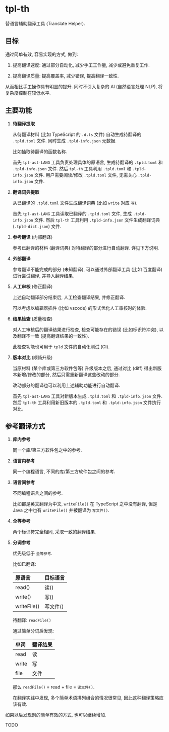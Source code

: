 # tpl-th
替语言辅助翻译工具 (Translate Helper).


## 目标

通过简单有效, 容易实现的方式, 做到:

1. 提高翻译速度: 通过部分自动化, 减少手工工作量, 减少或避免重复工作.

2. 提高翻译质量: 提高覆盖率, 减少错误, 提高翻译一致性.

从而相比手工操作具有明显的提升.
同时不引入复杂的 AI (自然语言处理 NLP), 将复杂度控制在较低水平.


## 主要功能

1. **待翻译提取**

   从待翻译材料 (比如 TypeScript 的 `.d.ts` 文件) 自动生成待翻译的 `.tpld.toml` 文件.
   同时生成 `.tpld-info.json` 元数据.

   比如抽取待翻译的函数名称.

   首先 `tpl-ast-LANG` 工具负责处理具体的原语言, 生成待翻译的 `.tpld.toml` 和 `.tpld-info.json` 文件.
   然后 `tpl-th` 工具利用 `.tpld.toml` 和 `.tpld-info.json` 文件.
   用户需要阅读/修改 `.tpld.toml` 文件, 无需关心 `.tpld-info.json` 文件.

2. **翻译词典提取**

   从已翻译的 `.tpld.toml` 文件生成翻译词典 (比如 `write` 对应 `写`).

   首先 `tpl-ast-LANG` 工具读取已翻译的 `.tpld.toml` 文件, 生成 `.tpld-info.json` 文件.
   然后 `tpl-th` 工具利用 `.tpld-info.json` 文件生成翻译词典 (`.tpld-dict.json`) 文件.

3. **参考翻译** (内部翻译)

   参考已翻译的材料 (翻译词典) 对待翻译的部分进行自动翻译.
   详见下方说明.

4. **外部翻译**

   参考翻译不能完成的部分 (未知翻译),
   可以通过外部翻译工具 (比如 百度翻译) 进行尝试翻译,
   并导入翻译结果.

5. **人工审核** (修正翻译)

   上述自动翻译部分结束后, 人工检查翻译结果, 并修正翻译.

   可以考虑以编辑器插件 (比如 vscode) 的形式优化人工审核时的体验.

6. **结果检查** (质量检查)

   对人工审核后的翻译结果进行检查,
   检查可能存在的错误 (比如标识符冲突),
   以及翻译不一致 (提高翻译结果的一致性).

   此检查功能也可用于 `tpld` 文件的自动化测试 (CI).

7. **版本对比** (顺畅升级)

   当原材料 (某个库或第三方软件包等) 升级版本之后,
   通过对比 (diff) 得出新版本新增/修改的部分,
   然后只需重新翻译这些改动的部分.

   改动部分的翻译也可以利用上述辅助功能进行自动翻译.

   首先 `tpl-ast-LANG` 工具对新版本生成 `.tpld.toml` 和 `.tpld-info.json` 文件.
   然后 `tpl-th` 工具利用新旧版本的 `.tpld.toml` 和 `.tpld-info.json` 文件执行对比.


## 参考翻译方式

1. **库内参考**

   同一个库/第三方软件包之中的参考.

2. **语言内参考**

   同一个编程语言, 不同的库/第三方软件包之间的参考.

3. **语言间参考**

   不同编程语言之间的参考.

   比如都是英文翻译为中文, `writeFile()` 在 TypeScript 之中没有翻译,
   但是 Java 之中也有 `writeFile()` 并被翻译为 `写文件()`.

4. **全等参考**

   两个标识符完全相同, 采取一致的翻译结果.

5. **分词参考**

   优先级低于 `全等参考`.

   比如已翻译:

   | 原语言 | 目标语言 |
   | :---- | :------ |
   | read() | 读() |
   | write() | 写() |
   | writeFile() | 写文件() |

   待翻译: `readFile()`

   通过简单分词后发现:

   | 单词 | 翻译结果 |
   | :-- | :------- |
   | read | 读 |
   | write | 写 |
   | file | 文件 |

   那么 `readFile()` = read + file = `读文件()`.

   在翻译实践中发现, 多个简单术语排列组合的情况很常见,
   因此这种翻译策略应该有效.

如果以后发现别的简单有效的方式, 也可以继续增加.


TODO
